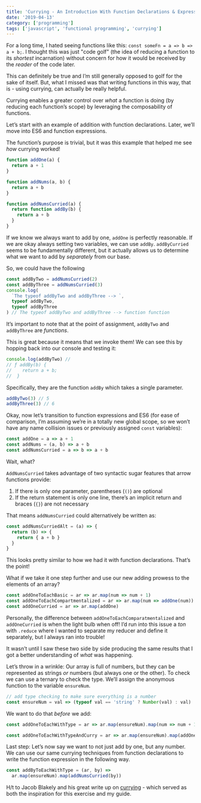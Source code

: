 ```yaml
---
title: 'Currying - An Introduction With Function Declarations & Expressions'
date: '2019-04-13'
category: ['programming']
tags: ['javascript', 'functional programming', 'currying']
---
```


For a long time, I hated seeing functions like this: `const someFn = a => b => a + b;`. I thought this was just "code golf" (the idea of reducing a function to its _shortest_ incarnation) without concern for how it would be received by the _reader_ of the code later.

This can definitely be true and I’m still generally opposed to golf for the sake of itself. But, what I missed was that writing functions in this way, that is - using currying, can actually be really helpful.

Currying enables a greater control over _what_ a function is doing (by reducing each function’s scope) by leveraging the composability of functions.

Let’s start with an example of addition with function declarations. Later, we’ll move into ES6 and function expressions.

The function’s purpose is trivial, but it was this example that helped me see _how_ currying worked!

```javascript
function addOne(a) {
  return a + 1
}

function addNums(a, b) {
  return a + b
}

function addNumsCurried(a) {
  return function addBy(b) {
    return a + b
  }
}
```

If we know we always want to add by one, `addOne` is perfectly reasonable. If we are okay always setting two variables, we can use `addBy`. `addByCurried` seems to be fundamentally different, but it actually allows us to determine what we want to add by _separately_ from our base.

So, we could have the following

```javascript
const addByTwo = addNumsCurried(2)
const addByThree = addNumsCurried(3)
console.log(
  `The typeof addByTwo and addByThree --> `,
  typeof addByTwo,
  typeof addByThree
) // The typeof addByTwo and addByThree --> function function
```

It’s important to note that at the point of assignment, `addByTwo` and `addByThree` are _functions_.

This is great because it means that we invoke them! We can see this by hopping back into our console and testing it:

```javascript
console.log(addByTwo) //
// ƒ addBy(b) {
//    return a + b;
//  }
```

Specifically, they are the function `addBy` which takes a single parameter.

```javascript
addByTwo(3) // 5
addByThree(3) // 6
```

Okay, now let’s transition to function expressions and ES6 (for ease of comparison, I’m assuming we’re in a totally new global scope, so we won’t have any name collision issues or previously assigned `const` variables):

```javascript
const addOne = a => a + 1
const addNums = (a, b) => a + b
const addNumsCurried = a => b => a + b
```

Wait, what?

`AddNumsCurried` takes advantage of two syntactic sugar features that arrow functions provide:

1. If there is only one parameter, parentheses (`()`) are optional
2. If the return statement is only one line, there’s an implicit return and braces (`{}`) are not necessary

That means `addNumsCurried` could alternatively be written as:

```javascript
const addNumsCurriedAlt = (a) => {
  return (b) => {
    return { a + b }
  }
}
```

This looks pretty similar to how we had it with function declarations. That’s the point!

What if we take it one step further and use our new adding prowess to the elements of an array?

```javascript
const addOneToEachBasic = ar => ar.map(num => num + 1)
const addOneToEachCompartmentalized = ar => ar.map(num => addOne(num))
const addOneCurried = ar => ar.map(addOne)
```

Personally, the difference between `addOneToEachComparatmentalized` and `addOneCurried` is when the light bulb when off! I’d run into this issue a _ton_ with `.reduce` where I wanted to separate my reducer and define it separately, but I always ran into trouble!

It wasn’t until I saw these two side by side producing the same results that I got a better understanding of _what_ was happening.

Let’s throw in a wrinkle: Our array is full of numbers, but they can be represented as strings _or_ numbers (but always one or the other). To check we can use a ternary to check the type. We’ll assign the anonymous function to the variable `ensureNum`.

```javascript
// add type checking to make sure everything is a number
const ensureNum = val => (typeof val == 'string' ? Number(val) : val)
```

We want to do that _before_ we add:

```javascript
const addOneToEachWithType = ar => ar.map(ensureNum).map(num => num + 1)

const addOneToEachWithTypeAndCurry = ar => ar.map(ensureNum).map(addOne)
```

Last step: Let’s now say we want to not just add by one, but any number. We can use our same currying techniques from function declarations to write the function expression in the following way.

```javascript
const addByToEachWithType = (ar, by) =>
  ar.map(ensureNum).map(addNumsCurried(by))
```

H/t to Jacob Blakely and his great write up on [currying](http://codekirei.com/posts/currying-with-arrow-functions/) - which served as both the inspiration for this exercise and my guide.
